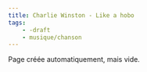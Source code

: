 ```yaml
---
title: Charlie Winston - Like a hobo
tags:
    - -draft
    - musique/chanson
---
```


Page créée automatiquement, mais vide.

